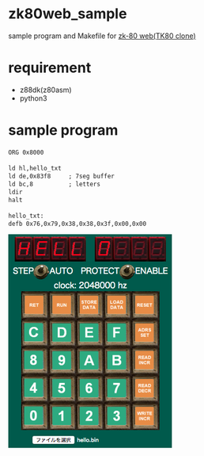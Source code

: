 # zk80web_sample

sample program and Makefile for [zk-80 web(TK80 clone)](http://hp.vector.co.jp/authors/VA016157/zk80web04/zk80web.html)

# requirement

- z88dk(z80asm)
- python3

# sample program

```
ORG 0x8000

ld hl,hello_txt
ld de,0x83f8     ; 7seg buffer
ld bc,8          ; letters
ldir
halt

hello_txt:
defb 0x76,0x79,0x38,0x38,0x3f,0x00,0x00
```

![screenshot](./image/screenshot.png)
